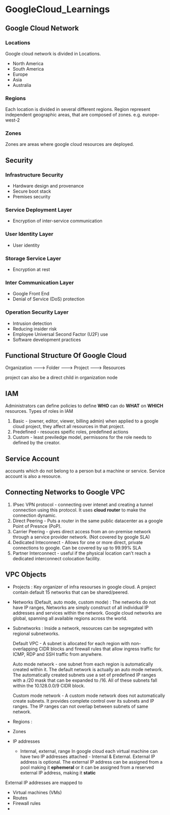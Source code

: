 # GoogleCloud_Learnings

## Google Cloud Network
### Locations
Google cloud network is divided in Locations.
- North America
- South America
- Europe
- Asia
- Australia

### Regions
Each location is divided in several different regions. Region represent independent geographic areas, that are composed of zones.
e.g. europe-west-2

### Zones
Zones are areas where google cloud resources are deployed.


## Security
### Infrastructure Security
- Hardware design and provenance
- Secure boot stack
- Premises security

### Service Deployment Layer
- Encryption of inter-service communication

### User Identity Layer
- User identity

### Storage Service Layer
- Encryption at rest

### Inter Communication Layer
- Google Front End
- Denial of Service (DoS) protection

### Operation Security Layer
- Intrusion detection
- Reducing insider risk
- Employee Universal Second Factor (U2F) use
- Software development practices

## Functional Structure Of Google Cloud
Organization ---> Folder ---> Project ---> Resources

project can also be a direct child in organization node

## IAM
Administrators can define policies to define **WHO** can do **WHAT** on **WHICH** resources.
Types of roles in IAM
1. Basic - (owner, editor, viewer, billing admin) when applied to a google cloud project, they affect all resources in that project.
2. Predefined - resouces speific roles, predefined actions
3. Custom - least previledge model, permissons for the role needs to defined by the creator.

 ## Service Account
 accounts which do not belong to a person but a machine or service. Service account is also a resource.

 ## Connecting Networks to Google VPC
 1. IPsec VPN protocol - connecting over intenet and creating a tunnel connection using this protocol. It uses **cloud router** to make the connection dynamic.
 2. Direct Peering - Puts a router in the same public datacenter as a google Point of Presnce (PoP).
 3. Carrier Peering - gives direct access from an on-premise network through a service provider network. (Not covered by google SLA)
 4. Dedicated Inteconnect - Allows for one or more direct, private connections to google. Can be covered by up to 99.99% SLA
 5. Partner Interconnect - useful if the physical location can't reach a dedicated interconnect colocation facility.

## VPC Objects
- Projects : Key organizer of infra resourses in google cloud. A project contain default 15 networks that can be shared/peered.
- Networks (Default, auto mode, custom mode) : The networks do not have IP ranges, Networks are simply construct of all individual IP addresses and services within the network. Google cloud networks are global, spanning all available regions across the world.
  
- Subnetworks : Inside a network, resources can be segregated with regional subnetworks.

  Default VPC - A subnet is allocated for each region with non-overlapping CIDR blocks and firewall rules that allow ingress traffic for ICMP, RDP and SSH traffic from anywhere.

  Auto mode network - one subnet from each region is automatically created within it. The default network is actually an auto mode network. The automatically created subnets use a set of predefined IP ranges with a /20 mask that can be expanded to /16. All of these subnets fall within the 10.128.0.0/9 CIDR block.

  Custom mode network - A custom mode network does not automatically create subnets. It provides complete control over its subnets and IP ranges. The IP ranges can not overlap between subnets of same network.

 

  
- Regions : 
- Zones
- IP addresses
  - Internal, external, range
  In google cloud each virtual machine can have two IP addresses attached - Internal & External. External IP address is optional. The external IP address can be assigned from a pool making it **ephemeral** or it can be assigned from a reserved external IP address, making it **static**

External IP addresses are mapped to 

- Virtual machines (VMs)
- Routes
- Firewall rules
- 

